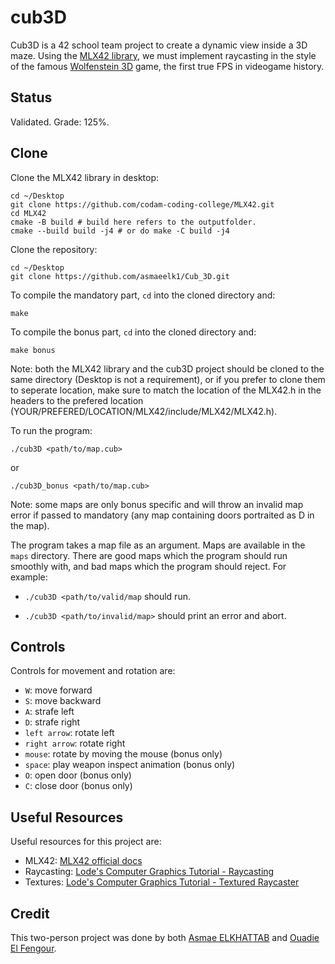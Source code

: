 # cub3D
Cub3D is a 42 school team project to create a dynamic view inside a 3D maze. Using the [MLX42 library](https://github.com/codam-coding-college/MLX42), we must implement raycasting in the style of the famous [Wolfenstein 3D](http://users.atw.hu/wolf3d/) game, the first true FPS in videogame history.

## Status

Validated. Grade: 125%.

## Clone

Clone the MLX42 library in desktop:

```shell
cd ~/Desktop
git clone https://github.com/codam-coding-college/MLX42.git
cd MLX42
cmake -B build # build here refers to the outputfolder.
cmake --build build -j4 # or do make -C build -j4
```
Clone the repository:

```shell
cd ~/Desktop
git clone https://github.com/asmaeelk1/Cub_3D.git
```


To compile the mandatory part, `cd` into the cloned directory and:

```shell
make
```

To compile the bonus part, `cd` into the cloned directory and:

```shell
make bonus
```
Note: both the MLX42 library and the cub3D project should be cloned to the same directory (Desktop is not a requirement), or if you prefer to clone them to seperate location, make sure to match the location of the MLX42.h in the headers to the prefered location (YOUR/PREFERED/LOCATION/MLX42/include/MLX42/MLX42.h).


To run the program:

```shell
./cub3D <path/to/map.cub>
```
or
```shell
./cub3D_bonus <path/to/map.cub>
```
Note: some maps are only bonus specific and will throw an invalid map error if passed to mandatory (any map containing doors portraited as D in the map).


The program takes a map file as an argument. Maps are available in the `maps` directory. There are good maps which the program should run smoothly with, and bad maps which the program should reject.
For example:

- `./cub3D <path/to/valid/map` should run.

- `./cub3D <path/to/invalid/map>` should print an error and abort.


## Controls

Controls for movement and rotation are:

- `W`: move forward
- `S`: move backward
- `A`: strafe left
- `D`: strafe right
- `left arrow`: rotate left
- `right arrow`: rotate right
- `mouse`: rotate by moving the mouse (bonus only)
- `space`: play weapon inspect animation (bonus only)
- `O`: open door (bonus only)
- `C`: close door (bonus only)


## Useful Resources

Useful resources for this project are:

- MLX42: [MLX42 official docs](https://github.com/codam-coding-college/MLX42/tree/master/docs)
- Raycasting: [Lode's Computer Graphics Tutorial - Raycasting](https://lodev.org/cgtutor/raycasting.html)
- Textures: [Lode's Computer Graphics Tutorial - Textured Raycaster](https://lodev.org/cgtutor/raycasting.html#Textured_Raycaster)

## Credit
This two-person project was done by both [Asmae ELKHATTAB](https://github.com/asmaeelk1) and [Ouadie El Fengour](https://github.com/Wayde-Ouadie).
